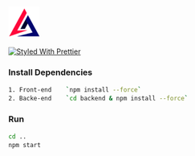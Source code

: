 ![](/public/favicon.ico)

[![Styled With Prettier](https://img.shields.io/badge/code_style-prettier-ff69b4.svg)](https://prettier.io/)

### Install Dependencies

```bash
1. Front-end    `npm install --force`
2. Backe-end    `cd backend & npm install --force`
```

### Run

```bash
cd ..
npm start
```
